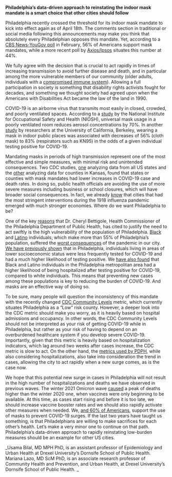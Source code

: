 **Philadelphia’s data-driven approach to reinstating the indoor mask mandate is a smart choice that other cities should follow**

Philadelphia recently crossed the threshold for its indoor mask mandate to kick into effect again as of April 18th. The comments section in traditional or social media following this announcements may make you think that absolutely every Philadelphian opposes this mandate. Yet, according to a [CBS News-YouGov poll](https://www.newsweek.com/most-americans-still-support-mask-mandates-states-relax-rules-poll-1678788) in February, 56% of Americans support mask mandates, while a more recent poll by [Axios/Ipsos](https://www.forbes.com/sites/alisondurkee/2022/04/12/fewer-americans-than-ever-want-mask-mandates-poll-finds---despite-uptick-in-cases/?sh=4e8328f66954) situates this number at 44%.

We fully agree with the decision that is crucial to act rapidly in times of increasing transmission to avoid further disease and death, and in particular among the more vulnerable members of our community (older adults, individuals with a [compromised immune system](https://whyy.org/articles/im-immunocompromised-how-does-a-mask-protect-me-if-no-one-else-wears-one/)). Allowing a full participation in society is something that disability rights activists fought for decades, and something we thought society had agreed upon when the Americans with Disabilities Act became the law of the land in 1990.  

COVID-19 is an airborne virus that transmits most easily in closed, crowded, and poorly ventilated spaces. According to a [study](https://www.cdc.gov/mmwr/volumes/70/wr/mm7027e1.htm) by the National Institute for Occupational Safety and Health (NIOSH), universal mask usage in a poorly ventilated room reduces aerosol concentrations by 70%. In another [study](https://www.cdc.gov/mmwr/volumes/71/wr/mm7106e1.htm#contribAff) by researchers at the University of California, Berkeley, wearing a mask in indoor public places was associated with decreases of 56% (cloth mask) to 83% (respirators such as KN95) in the odds of a given individual testing positive for COVID-19. 

Mandating masks in periods of high transmission represent one of the most effective and simple measures, with minimal risk and unintended consequences. Two CDC studies, [one](https://www.cdc.gov/mmwr/volumes/70/wr/mm7010e3.htm) analyzing data from all US states and the [other](https://www.cdc.gov/mmwr/volumes/69/wr/mm6947e2.htm) analyzing data for counties in Kansas, found that states or counties with mask mandates had lower increases in COVID-19 case and death rates. In doing so, public health officials are avoiding the use of more severe measures including business or school closures, which will have broader social consequences. In fact, we already [know](https://www.nytimes.com/interactive/2020/04/03/upshot/coronavirus-cities-social-distancing-better-employment.html) that cities that had the most stringent interventions during the 1918 influenza pandemic emerged with much stronger economies. Where do we want Philadelphia to be?

One of the key [reasons](https://www.inquirer.com/health/coronavirus/indoor-mask-mandate-philadelphia-businesses-20220411.html&cid=Philly.com+Twitter) that Dr. Cheryl Bettigole, Health Commissioner of the Philadelphia Department of Public Health, has cited to justify the need to act swiftly is the high vulnerability of the population of Philadelphia. [Black](https://drexel.edu/uhc/resources/briefs/Covid-19%20in%20Context/) and [Latino](https://drexel.edu/uhc/resources/briefs/Latino%20Covid-19%20in%20Context/) individuals, which make more than 55% of Philadelphia’s population, suffered the [worst consequences](https://ajph.aphapublications.org/doi/abs/10.2105/AJPH.2021.306285) of the pandemic in our city. [We have previously shown](https://www.acpjournals.org/doi/full/10.7326/M20-3936) that in Philadelphia, individuals living in areas of lower socioeconomic status were less frequently tested for COVID-19 and had a much higher likelihood of testing positive. We [have also found](https://www.thelancet.com/journals/lanam/article/PIIS2667-193X(22)00037-0/fulltext) that Black and Latino individuals in the Philadelphia metropolitan area had a higher likelihood of being hospitalized after testing positive for COVID-19, compared to white individuals. This means that preventing new cases among these populations is key to reducing the burden of COVID-19. And masks are an effective way of doing so. 

To be sure, many people will question the inconsistency of this mandate with the recently changed [CDC Community Levels](https://www.cdc.gov/coronavirus/2019-ncov/science/community-levels.html) metric, which currently situates Philadelphia as a “Low” risk county. However, a deeper look into the CDC metric should make you worry, as it is heavily based on hospital admissions and occupancy. In other words, the CDC Community Levels should not be interpreted as your risk of getting COVID-19 while in Philadelphia, but rather as your risk of having to depend on an overburdened healthcare system if you develop severe COVID-19. Importantly, given that this metric is heavily based on hospitalization indicators, which lag around two weeks after cases increase, the CDC metric is slow to act. On the other hand, the [metrics used by PDPH](https://www.phila.gov/programs/coronavirus-disease-2019-covid-19/guidance/covid-19-response-levels/), while also considering hospitalizations, also take into consideration the trend in cases, allowing the city to act rapidly when a new surge comes, as is the case now. 

We hope that this potential new surge in cases in Philadelphia will not result in the high number of hospitalizations and deaths we have observed in previous waves. The winter 2021 Omicron wave [caused](https://www.phila.gov/programs/coronavirus-disease-2019-covid-19/data/testing/) a peak of deaths higher than the winter 2020 one, when vaccines were only beginning to be available. At this time, as cases start rising and before it is too late, we should increase vaccine booster rates and we should also rapidly activate other measures when needed. We, [and 60% of Americans](https://www.kff.org/coronavirus-covid-19/poll-finding/kff-covid-19-vaccine-monitor-pandemic-two-years/), support the use of masks to prevent COVID-19 surges. If the last two years have taught us something, is that Philadelphians are willing to make sacrifices for each other’s health. Let’s make a very minor one to continue on that path. Philadelphia’s data-driven approach to rapidly reinstating low-burden measures should be an example for other US cities.

_Usama Bilal, MD MPH PhD, is an assistant professor of Epidemiology and Urban Health at Drexel University’s Dornsife School of Public Health. Mariana Lazo, MD ScM PhD, is an associate research professor of Community Health and Prevention, and Urban Health, at Drexel University’s Dornsife School of Public Health. _

